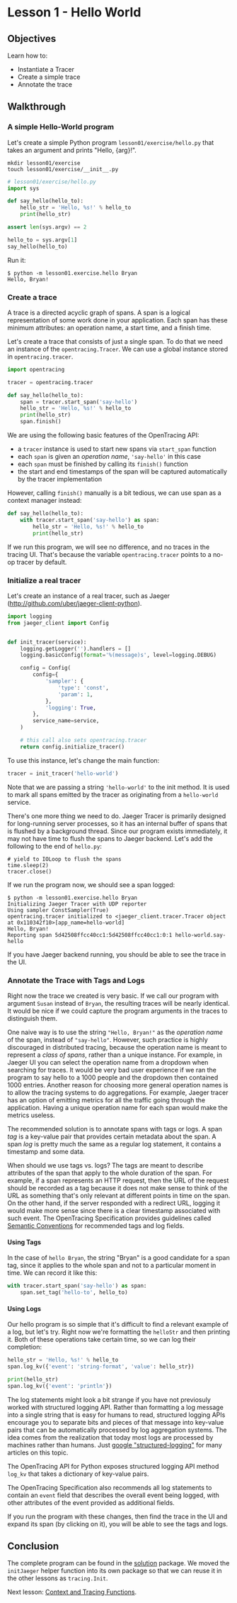 # Lesson 1 - Hello World

## Objectives

Learn how to:

* Instantiate a Tracer
* Create a simple trace
* Annotate the trace

## Walkthrough

### A simple Hello-World program

Let's create a simple Python program `lesson01/exercise/hello.py` that takes an argument and prints "Hello, {arg}!". 

```
mkdir lesson01/exercise
touch lesson01/exercise/__init__.py
```

```python
# lesson01/exercise/hello.py
import sys

def say_hello(hello_to):
    hello_str = 'Hello, %s!' % hello_to
    print(hello_str)

assert len(sys.argv) == 2

hello_to = sys.argv[1]
say_hello(hello_to)
```

Run it: 
```
$ python -m lesson01.exercise.hello Bryan
Hello, Bryan!
```

### Create a trace

A trace is a directed acyclic graph of spans. A span is a logical representation of some work done in your application.
Each span has these minimum attributes: an operation name, a start time, and a finish time.

Let's create a trace that consists of just a single span. To do that we need an instance of the `opentracing.Tracer`.
We can use a global instance stored in `opentracing.tracer`.

```python
import opentracing

tracer = opentracing.tracer

def say_hello(hello_to):
    span = tracer.start_span('say-hello')
    hello_str = 'Hello, %s!' % hello_to
    print(hello_str)
    span.finish()
```

We are using the following basic features of the OpenTracing API:
  * a `tracer` instance is used to start new spans via `start_span` function
  * each `span` is given an _operation name_, `'say-hello'` in this case
  * each `span` must be finished by calling its `finish()` function
  * the start and end timestamps of the span will be captured automatically by the tracer implementation

However, calling `finish()` manually is a bit tedious, we can use span as a context manager instead:

```python
def say_hello(hello_to):
    with tracer.start_span('say-hello') as span:
        hello_str = 'Hello, %s!' % hello_to
        print(hello_str)
```

If we run this program, we will see no difference, and no traces in the tracing UI.
That's because the variable `opentracing.tracer` points to a no-op tracer by default.

### Initialize a real tracer

Let's create an instance of a real tracer, such as Jaeger (http://github.com/uber/jaeger-client-python).

```python
import logging
from jaeger_client import Config


def init_tracer(service):
    logging.getLogger('').handlers = []
    logging.basicConfig(format='%(message)s', level=logging.DEBUG)

    config = Config(
        config={
            'sampler': {
                'type': 'const',
                'param': 1,
            },
            'logging': True,
        },
        service_name=service,
    )

    # this call also sets opentracing.tracer
    return config.initialize_tracer()
```

To use this instance, let's change the main function:

```python
tracer = init_tracer('hello-world')
```

Note that we are passing a string `'hello-world'` to the init method. It is used to mark all spans emitted by
the tracer as originating from a `hello-world` service.

There's one more thing we need to do. Jaeger Tracer is primarily designed for long-running server processes,
so it has an internal buffer of spans that is flushed by a background thread. Since our program exists immediately,
it may not have time to flush the spans to Jaeger backend. Let's add the following to the end of `hello.py`:

```
# yield to IOLoop to flush the spans
time.sleep(2)
tracer.close()
```

If we run the program now, we should see a span logged:

```
$ python -m lesson01.exercise.hello Bryan
Initializing Jaeger Tracer with UDP reporter
Using sampler ConstSampler(True)
opentracing.tracer initialized to <jaeger_client.tracer.Tracer object at 0x110342f10>[app_name=hello-world]
Hello, Bryan!
Reporting span 5d42508ffcc40cc1:5d42508ffcc40cc1:0:1 hello-world.say-hello
```

If you have Jaeger backend running, you should be able to see the trace in the UI.

### Annotate the Trace with Tags and Logs

Right now the trace we created is very basic. If we call our program with argument `Susan`
instead of `Bryan`, the resulting traces will be nearly identical. It would be nice if we could
capture the program arguments in the traces to distinguish them.

One naive way is to use the string `"Hello, Bryan!"` as the _operation name_ of the span, instead of `"say-hello"`.
However, such practice is highly discouraged in distributed tracing, because the operation name is meant to
represent a _class of spans_, rather than a unique instance. For example, in Jaeger UI you can select the
operation name from a dropdown when searching for traces. It would be very bad user experience if we ran the
program to say hello to a 1000 people and the dropdown then contained 1000 entries. Another reason for choosing
more general operation names is to allow the tracing systems to do aggregations. For example, Jaeger tracer
has an option of emitting metrics for all the traffic going through the application. Having a unique
operation name for each span would make the metrics useless.

The recommended solution is to annotate spans with tags or logs. A span _tag_ is a key-value pair that provides
certain metadata about the span. A span _log_ is pretty much the same as a regular log statement, it contains
a timestamp and some data.

When should we use tags vs. logs?  The tags are meant to describe attributes of the span that apply
to the whole duration of the span. For example, if a span represents an HTTP request, then the URL of the
request should be recorded as a tag because it does not make sense to think of the URL as something
that's only relevant at different points in time on the span. On the other hand, if the server responded
with a redirect URL, logging it would make more sense since there is a clear timestamp associated with such
event. The OpenTracing Specification provides guidelines called [Semantic Conventions][semantic-conventions]
for recommended tags and log fields.

#### Using Tags

In the case of `hello Bryan`, the string "Bryan" is a good candidate for a span tag, since it applies
to the whole span and not to a particular moment in time. We can record it like this:

```python
with tracer.start_span('say-hello') as span:
    span.set_tag('hello-to', hello_to)
```

#### Using Logs

Our hello program is so simple that it's difficult to find a relevant example of a log, but let's try.
Right now we're formatting the `helloStr` and then printing it. Both of these operations take certain
time, so we can log their completion:

```python
hello_str = 'Hello, %s!' % hello_to
span.log_kv({'event': 'string-format', 'value': hello_str})

print(hello_str)
span.log_kv({'event': 'println'})
```

The log statements might look a bit strange if you have not previosuly worked with structured logging API.
Rather than formatting a log message into a single string that is easy for humans to read, structured
logging APIs encourage you to separate bits and pieces of that message into key-value pairs that can be
automatically processed by log aggregation systems. The idea comes from the realization that today most
logs are processed by machines rather than humans. Just [google "structured-logging"][google-logging]
for many articles on this topic.

The OpenTracing API for Python exposes structured logging API method `log_kv` that takes a dictionary
of key-value pairs.

The OpenTracing Specification also recommends all log statements to contain an `event` field that
describes the overall event being logged, with other attributes of the event provided as additional fields.

If you run the program with these changes, then find the trace in the UI and expand its span (by clicking on it),
you will be able to see the tags and logs.

## Conclusion

The complete program can be found in the [solution](./solution) package. We moved the `initJaeger`
helper function into its own package so that we can reuse it in the other lessons as `tracing.Init`.

Next lesson: [Context and Tracing Functions](../lesson02).

[semantic-conventions]: https://github.com/opentracing/specification/blob/master/semantic_conventions.md
[google-logging]: https://www.google.com/search?q=structured-logging